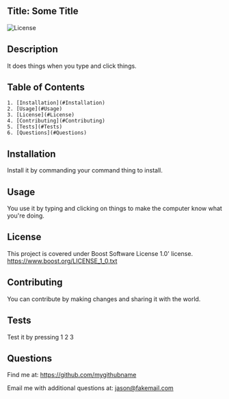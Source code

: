 ## Title: Some Title

  ![License](https://img.shields.io/badge/License-Boost%201.0-lightblue.svg)

  ## Description
  It does things when you type and click things.

  ## Table of Contents
    1. [Installation](#Installation)
    2. [Usage](#Usage)
    3. [License](#License)
    4. [Contributing](#Contributing)
    5. [Tests](#Tests)
    6. [Questions](#Questions)

  ## Installation
  Install it by commanding your command thing to install.

  ## Usage
  You use it by typing and clicking on things to make the computer know what you're doing.

  ## License
  This project is covered under Boost Software License 1.0' license.
  https://www.boost.org/LICENSE_1_0.txt

  ## Contributing
  You can contribute by making changes and sharing it with the world.

  ## Tests
  Test it by pressing 1 2 3

  ## Questions
  Find me at: https://github.com/mygithubname

  Email me with additional questions at: jason@fakemail.com
